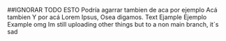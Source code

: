 ##IGNORAR TODO ESTO
Podría agarrar tambien de aca por ejemplo
Acá tambien
Y por acá
Lorem Ipsus, Osea digamos.
Text
Ejample
Ejemplo
Example
omg
Im still uploading other things but to a non main branch, it´s sad
